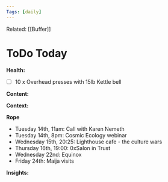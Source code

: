 ```yaml
---
Tags: [daily]
---
```

Related: [[Buffer]]
# ToDo Today

**Health:**
- [ ] 10 x Overhead presses with 15lb Kettle bell 


**Content:**


**Context:**


**Rope**
 - Tuesday 14th, 11am: Call with Karen Nemeth
 - Tuesday 14th, 8pm: Cosmic Ecology webinar
 - Wednesday 15th, 20:25: Lighthouse cafe - the culture wars
 - Thursday 16th, 19:00: 0xSalon in Trust
 - Wednesday 22nd: Equinox
 - Friday 24th: Maija visits

**Insights:**